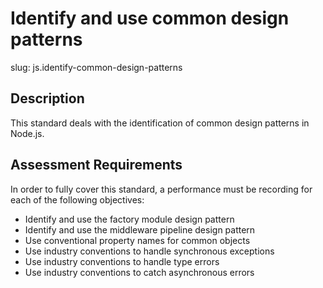 # Identify and use common design patterns

slug: js.identify-common-design-patterns

## Description
This standard deals with the identification of common design patterns in Node.js.

## Assessment Requirements
In order to fully cover this standard, a performance must be recording for each of the following objectives:

- Identify and use the factory module design pattern
- Identify and use the middleware pipeline design pattern
- Use conventional property names for common objects
- Use industry conventions to handle synchronous exceptions
- Use industry conventions to handle type errors
- Use industry conventions to catch asynchronous errors
